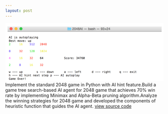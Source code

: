 ```yaml
---
layout: post
---
```

<img src="/images/fulls/01.png" class="fit image">
Implement the standard 2048 game in Python with AI hint feature.Build a game tree search-based AI agent for 2048 game that achieves 70% win rate by implementing Minimax and Alpha-Beta pruning algorithm.Analyze the winning strategies for 2048 game and developed the components of heuristic function that guides the AI agent.
<a href="https://github.com/panda-dai/2048">view source code</a>
